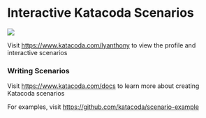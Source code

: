 # Interactive Katacoda Scenarios

[![](http://shields.katacoda.com/katacoda/lyanthony/count.svg)](https://www.katacoda.com/lyanthony "Get your profile on Katacoda.com")

Visit https://www.katacoda.com/lyanthony to view the profile and interactive scenarios

### Writing Scenarios
Visit https://www.katacoda.com/docs to learn more about creating Katacoda scenarios

For examples, visit https://github.com/katacoda/scenario-example
